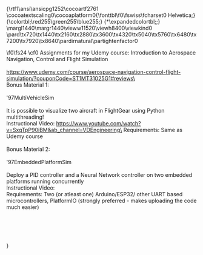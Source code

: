 {\rtf1\ansi\ansicpg1252\cocoartf2761
\cocoatextscaling0\cocoaplatform0{\fonttbl\f0\fswiss\fcharset0 Helvetica;}
{\colortbl;\red255\green255\blue255;}
{\*\expandedcolortbl;;}
\margl1440\margr1440\vieww11520\viewh8400\viewkind0
\pard\tx720\tx1440\tx2160\tx2880\tx3600\tx4320\tx5040\tx5760\tx6480\tx7200\tx7920\tx8640\pardirnatural\partightenfactor0

\f0\fs24 \cf0 Assignments for my Udemy course: Introduction to Aerospace Navigation, Control and Flight Simulation\
\
https://www.udemy.com/course/aerospace-navigation-control-flight-simulation/?couponCode=ST1MT31025G1#reviews\
\
Bonus Material 1:\
\
\'97MultiVehicleSim\
\
It is possible to visualize two aircraft in FlightGear using Python multithreading!\
Instructional Video: https://www.youtube.com/watch?v=SxqTpP90iBM&ab_channel=VDEngineering\
Requirements: Same as Udemy course\
\
Bonus Material 2:\
\
\'97EmbeddedPlatformSim\
\
Deploy a PID controller and a Neural Network controller on two embedded platforms running concurrently\
Instructional Video:\
Requirements: Two (or atleast one) Arduino/ESP32/ other UART based microcontrollers, PlatformIO (strongly preferred - makes uploading the code much easier)\
\
\
\
\
\
}
